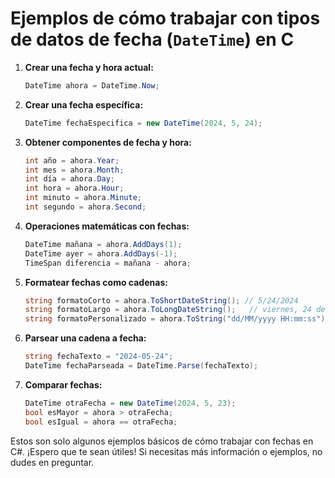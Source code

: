 # Ejemplos de cómo trabajar con tipos de datos de fecha (`DateTime`) en C #

1. **Crear una fecha y hora actual:**

    ```csharp
    DateTime ahora = DateTime.Now;
    ```

2. **Crear una fecha específica:**

    ```csharp
    DateTime fechaEspecifica = new DateTime(2024, 5, 24);
    ```

3. **Obtener componentes de fecha y hora:**

    ```csharp
    int año = ahora.Year;
    int mes = ahora.Month;
    int día = ahora.Day;
    int hora = ahora.Hour;
    int minuto = ahora.Minute;
    int segundo = ahora.Second;
    ```

4. **Operaciones matemáticas con fechas:**

    ```csharp
    DateTime mañana = ahora.AddDays(1);
    DateTime ayer = ahora.AddDays(-1);
    TimeSpan diferencia = mañana - ahora;
    ```

5. **Formatear fechas como cadenas:**

    ```csharp
    string formatoCorto = ahora.ToShortDateString(); // 5/24/2024
    string formatoLargo = ahora.ToLongDateString();   // viernes, 24 de mayo de 2024
    string formatoPersonalizado = ahora.ToString("dd/MM/yyyy HH:mm:ss"); // 24/05/2024 15:30:00
    ```

6. **Parsear una cadena a fecha:**

    ```csharp
    string fechaTexto = "2024-05-24";
    DateTime fechaParseada = DateTime.Parse(fechaTexto);
    ```

7. **Comparar fechas:**

    ```csharp
    DateTime otraFecha = new DateTime(2024, 5, 23);
    bool esMayor = ahora > otraFecha;
    bool esIgual = ahora == otraFecha;
    ```

Estos son solo algunos ejemplos básicos de cómo trabajar con fechas en C#. ¡Espero que te sean útiles! Si necesitas más información o ejemplos, no dudes en preguntar.

